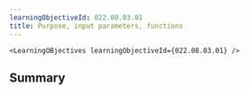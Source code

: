 ```yaml
---
learningObjectiveId: 022.08.03.01
title: Purpose, input parameters, functions
---
```


```tsx eval
<LearningOBjectives learningObjectiveId={022.08.03.01} />
```

## Summary

